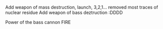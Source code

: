Add weapon of mass destruction, launch, 3,2,1...
removed most traces of nuclear residue
Add weapon of bass deztruction :DDDD

Power of the bass cannon
FIRE
